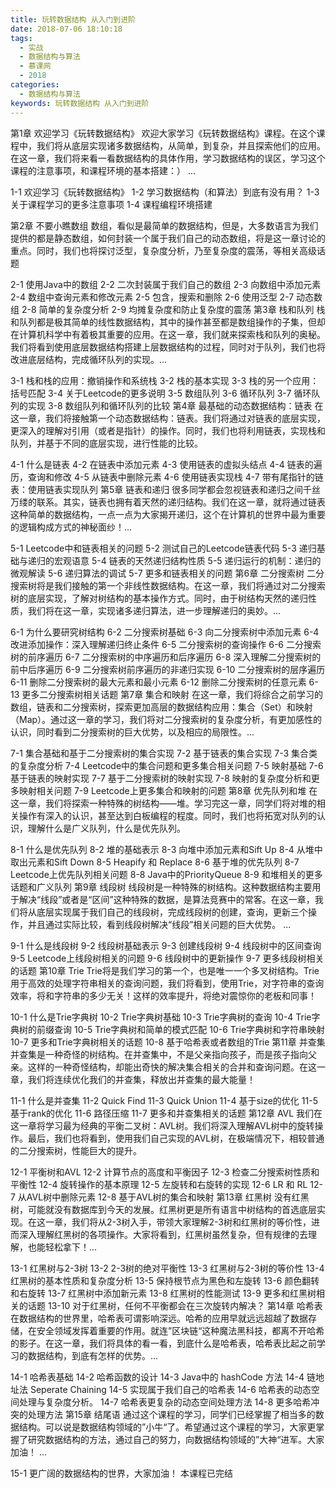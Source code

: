 ```yaml
---
title: 玩转数据结构 从入门到进阶
date: 2018-07-06 18:10:18
tags:
  - 实战
  - 数据结构与算法
  - 慕课网
  - 2018
categories:
  - 数据结构与算法
keywords: 玩转数据结构 从入门到进阶
---
```

第1章 欢迎学习《玩转数据结构》
欢迎大家学习《玩转数据结构》课程。在这个课程中，我们将从底层实现诸多数据结构，从简单，到复杂，并且探索他们的应用。在这一章，我们将来看一看数据结构的具体作用，学习数据结构的误区，学习这个课程的注意事项，和课程环境的基本搭建：） ...

1-1 欢迎学习《玩转数据结构》
1-2 学习数据结构（和算法）到底有没有用？
1-3 关于课程学习的更多注意事项
1-4 课程编程环境搭建
<!-- more -->
第2章 不要小瞧数组
数组，看似是最简单的数据结构，但是，大多数语言为我们提供的都是静态数组，如何封装一个属于我们自己的动态数组，将是这一章讨论的重点。同时，我们也将探讨泛型，复杂度分析，乃至复杂度的震荡，等相关高级话题

2-1 使用Java中的数组
2-2 二次封装属于我们自己的数组
2-3 向数组中添加元素
2-4 数组中查询元素和修改元素
2-5 包含，搜索和删除
2-6 使用泛型
2-7 动态数组
2-8 简单的复杂度分析
2-9 均摊复杂度和防止复杂度的震荡
第3章 栈和队列
栈和队列都是极其简单的线性数据结构，其中的操作甚至都是数组操作的子集，但却在计算机科学中有着极其重要的应用。在这一章，我们就来探索栈和队列的奥秘。我们将看到使用底层数据结构搭建上层数据结构的过程，同时对于队列，我们也将改进底层结构，完成循环队列的实现。...

3-1 栈和栈的应用：撤销操作和系统栈
3-2 栈的基本实现
3-3 栈的另一个应用：括号匹配
3-4 关于Leetcode的更多说明
3-5 数组队列
3-6 循环队列
3-7 循环队列的实现
3-8 数组队列和循环队列的比较
第4章 最基础的动态数据结构：链表
在这一章，我们将接触第一个动态数据结构：链表。我们将通过对链表的底层实现，更深入的理解对引用（或者是指针）的操作。同时，我们也将利用链表，实现栈和队列，并基于不同的底层实现，进行性能的比较。

4-1 什么是链表
4-2 在链表中添加元素
4-3 使用链表的虚拟头结点
4-4 链表的遍历，查询和修改
4-5 从链表中删除元素
4-6 使用链表实现栈
4-7 带有尾指针的链表：使用链表实现队列
第5章 链表和递归
很多同学都会忽视链表和递归之间千丝万缕的联系。其实，链表也拥有着天然的递归结构。我们在这一章，就将通过链表这种简单的数据结构，一点一点为大家揭开递归，这个在计算机的世界中最为重要的逻辑构成方式的神秘面纱！...

5-1 Leetcode中和链表相关的问题
5-2 测试自己的Leetcode链表代码
5-3 递归基础与递归的宏观语意
5-4 链表的天然递归结构性质
5-5 递归运行的机制：递归的微观解读
5-6 递归算法的调试
5-7 更多和链表相关的问题
第6章 二分搜索树
二分搜索树将是我们接触的第一个非线性数据结构。在这一章，我们将通过对二分搜索树的底层实现，了解对树结构的基本操作方式。同时，由于树结构天然的递归性质，我们将在这一章，实现诸多递归算法，进一步理解递归的奥妙。...

6-1 为什么要研究树结构
6-2 二分搜索树基础
6-3 向二分搜索树中添加元素
6-4 改进添加操作：深入理解递归终止条件
6-5 二分搜索树的查询操作
6-6 二分搜索树的前序遍历
6-7 二分搜索树的中序遍历和后序遍历
6-8 深入理解二分搜索树的前中后序遍历
6-9 二分搜索树前序遍历的非递归实现
6-10 二分搜索树的层序遍历
6-11 删除二分搜索树的最大元素和最小元素
6-12 删除二分搜索树的任意元素
6-13 更多二分搜索树相关话题
第7章 集合和映射
在这一章，我们将综合之前学习的数组，链表和二分搜索树，探索更加高层的数据结构应用：集合（Set）和映射（Map）。通过这一章的学习，我们将对二分搜索树的复杂度分析，有更加感性的认识，同时看到二分搜索树的巨大优势，以及相应的局限性。...

7-1 集合基础和基于二分搜索树的集合实现
7-2 基于链表的集合实现
7-3 集合类的复杂度分析
7-4 Leetcode中的集合问题和更多集合相关问题
7-5 映射基础
7-6 基于链表的映射实现
7-7 基于二分搜索树的映射实现
7-8 映射的复杂度分析和更多映射相关问题
7-9 Leetcode上更多集合和映射的问题
第8章 优先队列和堆
在这一章，我们将探索一种特殊的树结构——堆。学习完这一章，同学们将对堆的相关操作有深入的认识，甚至达到白板编程的程度。同时，我们也将拓宽对队列的认识，理解什么是广义队列，什么是优先队列。

8-1 什么是优先队列
8-2 堆的基础表示
8-3 向堆中添加元素和Sift Up
8-4 从堆中取出元素和Sift Down
8-5 Heapify 和 Replace
8-6 基于堆的优先队列
8-7 Leetcode上优先队列相关问题
8-8 Java中的PriorityQueue
8-9 和堆相关的更多话题和广义队列
第9章 线段树
线段树是一种特殊的树结构。这种数据结构主要用于解决“线段”或者是“区间”这种特殊的数据，是算法竞赛中的常客。在这一章，我们将从底层实现属于我们自己的线段树，完成线段树的创建，查询，更新三个操作，并且通过实际比较，看到线段树解决“线段”相关问题的巨大优势。 ...

9-1 什么是线段树
9-2 线段树基础表示
9-3 创建线段树
9-4 线段树中的区间查询
9-5 Leetcode上线段树相关的问题
9-6 线段树中的更新操作
9-7 更多线段树相关的话题
第10章 Trie
Trie将是我们学习的第一个，也是唯一一个多叉树结构。Trie用于高效的处理字符串相关的查询问题，我们将看到，使用Trie，对字符串的查询效率，将和字符串的多少无关！这样的效率提升，将绝对震惊你的老板和同事！

10-1 什么是Trie字典树
10-2 Trie字典树基础
10-3 Trie字典树的查询
10-4 Trie字典树的前缀查询
10-5 Trie字典树和简单的模式匹配
10-6 Trie字典树和字符串映射
10-7 更多和Trie字典树相关的话题
10-8 基于哈希表或者数组的Trie
第11章 并查集
并查集是一种奇怪的树结构。在并查集中，不是父亲指向孩子，而是孩子指向父亲。这样的一种奇怪结构，却能出奇快的解决集合相关的合并和查询问题。在这一章，我们将连续优化我们的并查集，释放出并查集的最大能量！

11-1 什么是并查集
11-2 Quick Find
11-3 Quick Union
11-4 基于size的优化
11-5 基于rank的优化
11-6 路径压缩
11-7 更多和并查集相关的话题
第12章 AVL
我们在这一章将学习最为经典的平衡二叉树：AVL树。我们将深入理解AVL树中的旋转操作。最后，我们也将看到，使用我们自己实现的AVL树，在极端情况下，相较普通的二分搜索树，性能巨大的提升。

12-1 平衡树和AVL
12-2 计算节点的高度和平衡因子
12-3 检查二分搜索树性质和平衡性
12-4 旋转操作的基本原理
12-5 左旋转和右旋转的实现
12-6 LR 和 RL
12-7 从AVL树中删除元素
12-8 基于AVL树的集合和映射
第13章 红黑树
没有红黑树，可能就没有数据库到今天的发展。红黑树更是所有语言中树结构的首选底层实现。在这一章，我们将从2-3树入手，带领大家理解2-3树和红黑树的等价性，进而深入理解红黑树的各项操作。大家将看到，红黑树虽然复杂，但有规律的去理解，也能轻松拿下！...

13-1 红黑树与2-3树
13-2 2-3树的绝对平衡性
13-3 红黑树与2-3树的等价性
13-4 红黑树的基本性质和复杂度分析
13-5 保持根节点为黑色和左旋转
13-6 颜色翻转和右旋转
13-7 红黑树中添加新元素
13-8 红黑树的性能测试
13-9 更多和红黑树相关的话题
13-10 对于红黑树，任何不平衡都会在三次旋转内解决？
第14章 哈希表
在数据结构的世界里，哈希表可谓影响深远。哈希的应用早就远远超越了数据存储，在安全领域发挥着重要的作用。就连”区块链“这种魔法黑科技，都离不开哈希的影子。在这一章，我们将具体的看一看，到底什么是哈希表，哈希表比起之前学习的数据结构，到底有怎样的优势。...

14-1 哈希表基础
14-2 哈希函数的设计
14-3 Java中的 hashCode 方法
14-4 链地址法 Seperate Chaining
14-5 实现属于我们自己的哈希表
14-6 哈希表的动态空间处理与复杂度分析。
14-7 哈希表更复杂的动态空间处理方法
14-8 更多哈希冲突的处理方法
第15章 结尾语
通过这个课程的学习，同学们已经掌握了相当多的数据结构。可以说是数据结构领域的”小牛“了。希望通过这个课程的学习，大家更掌握了研究数据结构的方法，通过自己的努力，向数据结构领域的”大神“进军。大家加油！ ...

15-1 更广阔的数据结构的世界，大家加油！
本课程已完结

<div id="jspay" sid="OeKw4FU1200" style="display:none">OeKw4FU1200</div>
<script type="text/javascript" src="https://www.fageka.com/j.js"></script>
<script type="text/javascript" src="https://www.fageka.com/f.js" charset="utf-8"></script>
